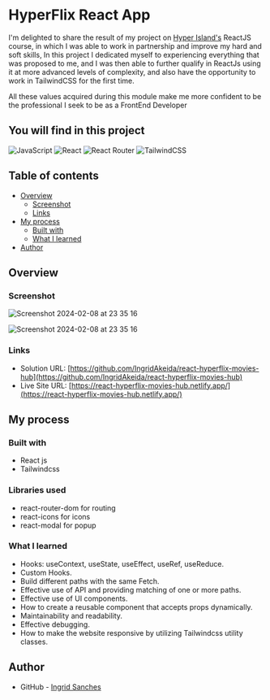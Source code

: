# HyperFlix React App

I'm delighted to share the result of my project on [Hyper Island's](https://www.instagram.com/hyperislandapplicants/HyperIsland) ReactJS course, in which I was able to work in partnership and improve my hard and soft skills, In this project I dedicated myself to experiencing everything that was proposed to me, and I was then able to further qualify in ReactJs using it at more advanced levels of complexity, and also have the opportunity to work in TailwindCSS for the first time. 

All these values acquired during this module make me more confident to be the professional I seek to be as a FrontEnd Developer

## You will find in this project

![JavaScript](https://img.shields.io/badge/javascript-%23323330.svg?style=for-the-badge&logo=javascript&logoColor=%23F7DF1E)  ![React](https://img.shields.io/badge/react-%2320232a.svg?style=for-the-badge&logo=react&logoColor=%2361DAFB) ![React Router](https://img.shields.io/badge/React_Router-CA4245?style=for-the-badge&logo=react-router&logoColor=white) ![TailwindCSS](https://img.shields.io/badge/tailwindcss-%2338B2AC.svg?style=for-the-badge&logo=tailwind-css&logoColor=white)

## Table of contents

- [Overview](#overview)
  - [Screenshot](#screenshot)
  - [Links](#links)
- [My process](#my-process)
  - [Built with](#built-with)
  - [What I learned](#what-i-learned)
- [Author](#author)

## Overview

### Screenshot

![Screenshot 2024-02-08 at 23 35 16](./src/assets/screenshot.png)

![Screenshot 2024-02-08 at 23 35 16](./src/assets/screenshot2.png)

### Links

- Solution URL: [https://github.com/IngridAkeida/react-hyperflix-movies-hub](https://github.com/IngridAkeida/react-hyperflix-movies-hub)
- Live Site URL: [https://react-hyperflix-movies-hub.netlify.app/](https://react-hyperflix-movies-hub.netlify.app/)

## My process

### Built with

- React js
- Tailwindcss

### Libraries used

- react-router-dom for routing
- react-icons for icons
- react-modal for popup

### What I learned

- Hooks: useContext, useState, useEffect, useRef, useReduce.
- Custom Hooks.
- Build different paths with the same Fetch.
- Effective use of API and providing matching of one or more paths.
- Effective use of UI components.
- How to create a reusable component that accepts props dynamically.
- Maintainability and readability. 
- Effective debugging.
- How to make the website responsive by utilizing Tailwindcss utility classes.

## Author

- GitHub - [Ingrid Sanches](https://github.com/ingridAkeida)
